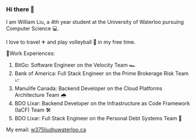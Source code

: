 ### Hi there 👋
I am William Liu, a 4th year student at the University of Waterloo pursuing Computer Science 💻.

I love to travel ✈ and play volleyball 🏐 in my free time.

📝Work Experiences:

1. BitGo: Software Engineer on the Velocity Team 🏎️
2. Bank of America: Full Stack Engineer on the Prime Brokerage Risk Team 📈
3. Manulife Canada: Backend Developer on the Cloud Platforms Architecture Team 🌧️
4. BDO Lixar: Backend Developer on the Infrastructure as Code Framework (IaCF) Team 🛠️
5. BDO Lixar: Full Stack Engineer on the Personal Debt Systems Team 🏦

My email: w375liu@uwaterloo.ca

<!--
**w1ll18m/w1ll18m** is a ✨ _special_ ✨ repository because its `README.md` (this file) appears on your GitHub profile.

Here are some ideas to get you started:

- 🔭 I’m currently working on ...
- 🌱 I’m currently learning ...
- 👯 I’m looking to collaborate on ...
- 🤔 I’m looking for help with ...
- 💬 Ask me about ...
- 📫 How to reach me: ...
- 😄 Pronouns: ...
- ⚡ Fun fact: ...
-->
